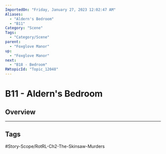 ```yaml
---
ImportedOn: "Friday, January 27, 2023 12:02:47 AM"
Aliases:
  - "Aldern's Bedroom"
  - "B11"
Category: "Scene"
Tags:
  - "Category/Scene"
parent:
  - "Foxglove Manor"
up:
  - "Foxglove Manor"
next:
  - "B18 - Bedroom"
RWtopicId: "Topic_12048"
---
```

# B11 - Aldern's Bedroom
## Overview

---
## Tags
#Story-Scope/RotRL-Ch2-The-Skinsaw-Murders

